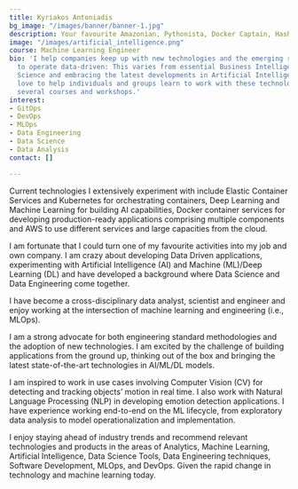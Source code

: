 ```yaml
---
title: Kyriakos Antoniadis
bg_image: "/images/banner/banner-1.jpg"
description: Your favourite Amazonian, Pythonista, Docker Captain, HashiCorp Chief...;)
image: "/images/artificial_intelligence.png"
course: Machine Learning Engineer
bio: 'I help companies keep up with new technologies and the emerging requirement
  to operate data-driven: This varies from essential Business Intelligence to Data
  Science and embracing the latest developments in Artificial Intelligence (AI). I
  love to help individuals and groups learn to work with these technologies by developing
  several courses and workshops.'
interest:
- GitOps
- DevOps
- MLOps
- Data Engineering
- Data Science
- Data Analysis
contact: []

---
```

Current technologies I extensively experiment with include Elastic Container Services and Kubernetes for orchestrating containers, Deep Learning and Machine Learning for building AI capabilities, Docker container services for developing production-ready applications comprising multiple components and AWS to use different services and large capacities from the cloud.

I am fortunate that I could turn one of my favourite activities into my job and own company. I am crazy about developing Data Driven applications, experimenting with Artificial Intelligence (AI) and Machine (ML)/Deep Learning (DL) and have developed a background where Data Science and Data Engineering come together.

I have become a cross-disciplinary data analyst, scientist and engineer and enjoy working at the intersection of machine learning and engineering (i.e., MLOps).

I am a strong advocate for both engineering standard methodologies and the adoption of new technologies. I am excited by the challenge of building applications from the ground up, thinking out of the box and bringing the latest state-of-the-art technologies in AI/ML/DL models.

I am inspired to work in use cases involving Computer Vision (CV) for detecting and tracking objects’ motion in real time. I also work with Natural Language Processing (NLP) in developing emotion detection applications. I have experience working end-to-end on the ML lifecycle, from exploratory data analysis to model operationalization and implementation.

I enjoy staying ahead of industry trends and recommend relevant technologies and products in the areas of Analytics, Machine Learning, Artificial Intelligence, Data Science Tools, Data Engineering techniques, Software Development, MLOps, and DevOps. Given the rapid change in technology and machine learning today.